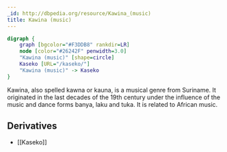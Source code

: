 ```yaml
---
_id: http://dbpedia.org/resource/Kawina_(music)
title: Kawina (music)
---
```


```dot
digraph {
	graph [bgcolor="#F3DDB8" rankdir=LR]
	node [color="#26242F" penwidth=3.0]
	"Kawina (music)" [shape=circle]
	Kaseko [URL="/kaseko/"]
	"Kawina (music)" -> Kaseko
}
```

Kawina, also spelled kawna or kauna, is a musical genre from Suriname. It originated in the last decades of the 19th century under the influence of the music and dance forms banya, laku and tuka. It is related to African music.

## Derivatives

- [[Kaseko]]
